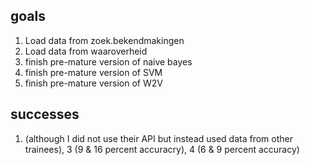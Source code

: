 ## goals 
1. Load data from zoek.bekendmakingen
2. Load data from waaroverheid
3. finish pre-mature version of naive bayes
4. finish pre-mature version of SVM
5. finish pre-mature version of W2V


## successes
1. (although I did not use their API but instead used data from other trainees), 3 (9 & 16 percent accuracry), 4 (6 & 9 percent accuracy)
